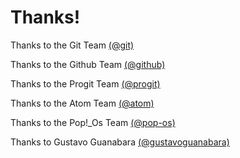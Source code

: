 # Thanks!

Thanks to the Git Team [(@git)](https://github.com/git)

Thanks to the Github Team [(@github)](https://github.com/github)

Thanks to the Progit Team [(@progit)](https://github.com/progit)

Thanks to the Atom Team [(@atom)](https://github.com/atom)

Thanks to the Pop!\_Os Team [(@pop-os)](https://github.com/pop-os)

Thanks to Gustavo Guanabara [(@gustavoguanabara)](https://github.com/gustavoguanabara)

